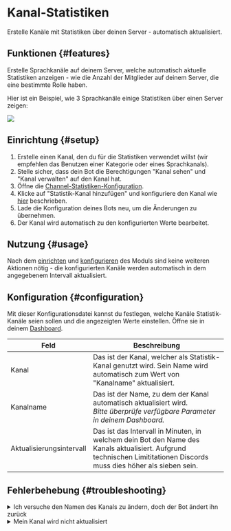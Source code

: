 # Kanal-Statistiken

Erstelle Kanäle mit Statistiken über deinen Server - automatisch aktualisiert.

<ModuleOverview moduleName="channel-stats" />

## Funktionen {#features}

Erstelle Sprachkanäle auf deinem Server, welche automatisch aktuelle Statistiken anzeigen - wie die Anzahl der Mitglieder 
auf deinem Server, die eine bestimmte Rolle haben.

Hier ist ein Beispiel, wie 3 Sprachkanäle einige Statistiken über einen Server zeigen:

![](@site/docs/assets/custom-bot/modules/channel-stats/example.png)

## Einrichtung {#setup}

1. Erstelle einen Kanal, den du für die Statistiken verwendet willst (wir empfehlen das Benutzen einer Kategorie oder eines Sprachkanals).
2. Stelle sicher, dass dein Bot die Berechtigungen "Kanal sehen" und "Kanal verwalten" auf den Kanal hat.
3. Öffne die [Channel-Statistiken-Konfiguration](https://scnx.app/de/glink?page=bot/configuration?file=channel-stats%7Cchannels).
4. Klicke auf "Statistik-Kanal hinzufügen" und konfiguriere den Kanal wie [hier](#configuration) beschrieben.
5. Lade die Konfiguration deines Bots neu, um die Änderungen zu übernehmen.
6. Der Kanal wird automatisch zu den konfigurierten Werte bearbeitet.

## Nutzung {#usage}

Nach dem [einrichten](#setup) und [konfigurieren](#configuration) des Moduls sind keine weiteren Aktionen nötig - die
konfigurierten Kanäle werden automatisch in dem angegebenem Intervall aktualisiert.

## Konfiguration {#configuration}

Mit dieser Konfigurationsdatei kannst du festlegen, welche Kanäle Statistik-Kanäle seien sollen und die angezeigten Werte einstellen. Öffne sie in 
deinem [Dashboard](https://scnx.app/de/glink?page=bot/configuration?file=channel-stats%7Cchannels).

| Feld                     | Beschreibung                                                                                                                                                            |
|---------------------------|------------------------------------------------------------------------------------------------------------------------------------------------------------------------|
| Kanal                     | Das ist der Kanal, welcher als Statistik-Kanal genutzt wird. Sein Name wird automatisch zum Wert von "Kanalname" aktualisiert.                                         |
| Kanalname                 | Das ist der Name, zu dem der Kanal automatisch aktualisiert wird. <br/><i>Bitte überprüfe verfügbare Parameter in deinem Dashboard.</i>                                | 
| Aktualisierungsintervall  | Das ist das Intervall in Minuten, in welchem dein Bot den Name des Kanals aktualisiert. Aufgrund technischen Limititationen Discords muss dies höher als sieben sein.  |

## Fehlerbehebung {#troubleshooting}

<details>
<summary>Ich versuche den Namen des Kanals zu ändern, doch der Bot ändert ihn zurück</summary>
    Wenn du den Namen des Kanals verändern willst, musst du das Feld "Kanalname" in der <a href="https://scnx.app/glink?page=bot/configuration?file=channel-stats%7Cchannel">Modul-Konfiguration</a> des Kanals aktualisieren.
</details>

<details>
    <summary>Mein Kanal wird nicht aktualisiert</summary>
    <ul>
        <li>Stelle sicher, dass du das festgelegte Aktualisierungs-Intervall abgewartet hast, da der Kanalname nur aktualisiert wird, wenn das Intervall abgelaufen ist.</li>
        <li>Es dauert eventuell länger als das für diesen Kanal festgelegte Aktualisierungs-Intervall aufgrund Limitierungen von Discord. Bitte warte bis zu drei Stunden.</li>
        <li>Stelle sicher, dass du den korrekten Parameter Wort für Wort (Groß- und Kleinschreibung beachten!) eingegeben hast. Ungültige Parameter werden nicht ersetzt.</li>
        <li>Stelle sicher, dass dein Bot die Berechtigungen "Kanal sehen" und "Kanal verwalten" auf den festgelegten Kanal hat.</li>
        <li>Aktualisiere deinen Client, wenn eine Änderung nicht sichtbar ist.</li>
    </ul>
    Der Name des Channels wird nicht aktualisiert, wenn der neue dem altem gleicht.
</details>
